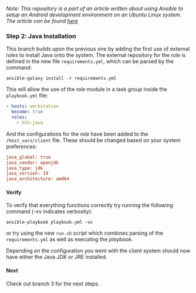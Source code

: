 _Note: This repository is a part of an article written about using Ansible to setup an Android development environment on an Ubuntu Linux system. The article can be found [here](https://hth.is/2023/01/02/android-ansible/#step-2-java-installation)_

### Step 2: Java Installation

This branch builds upon the previous one by adding the first use of external _roles_ to install Java onto the system. The external repository for the _role_ is defined in the new file `requirements.yml`, which can be parsed by the command:

```shell
ansible-galaxy install -r requirements.yml
```

This will allow the use of the _role_ module in a task group inside the `playbook.yml` file:

```yml
- hosts: workstation
  become: true
  roles:
    - hth-java
```

And the configurations for the _role_ have been added to the `/host_vars/client` file. These should be changed based on your system preferences:

```ini
java_global: true
java_vendor: openjdk
java_type: jdk
java_version: 19
java_architecture: amd64
```

#### Verify

To verify that everything functions correctly try running the following command (-vv indicates verbosity):

```shell
ansible-playbook playbook.yml -vv
```

or try using the new `run.sh` script which combines parsing of the `requirements.yml` as well as executing the _playbook_.

Depending on the configuration you went with the client system should now have either the Java JDK or JRE installed. 

#### Next

Check out branch 3 for the next steps.
